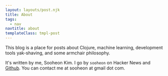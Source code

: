 ```yaml
---
layout: layouts/post.njk
title: About
tags:
  - nav
navtitle: about
templateClass: tmpl-post
---
```


This blog is a place for posts about Clojure, machine learning,
development tools yak-shaving, and some armchair philosophy.

It's written by me, Sooheon Kim. I go by <code>sooheon</code> on
Hacker News and [Github].  You can contact me at sooheon at gmail dot
com.

[Github]: https://github.com/sooheon

